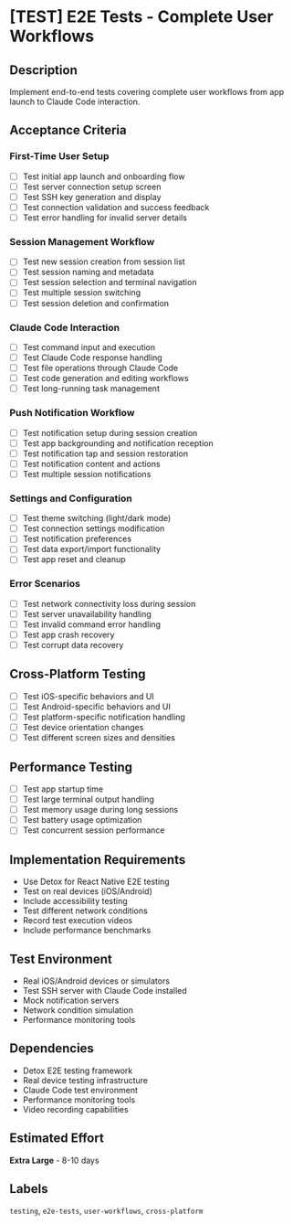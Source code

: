 # [TEST] E2E Tests - Complete User Workflows

## Description
Implement end-to-end tests covering complete user workflows from app launch to Claude Code interaction.

## Acceptance Criteria

### First-Time User Setup
- [ ] Test initial app launch and onboarding flow
- [ ] Test server connection setup screen
- [ ] Test SSH key generation and display
- [ ] Test connection validation and success feedback
- [ ] Test error handling for invalid server details

### Session Management Workflow
- [ ] Test new session creation from session list
- [ ] Test session naming and metadata
- [ ] Test session selection and terminal navigation
- [ ] Test multiple session switching
- [ ] Test session deletion and confirmation

### Claude Code Interaction
- [ ] Test command input and execution
- [ ] Test Claude Code response handling
- [ ] Test file operations through Claude Code
- [ ] Test code generation and editing workflows
- [ ] Test long-running task management

### Push Notification Workflow
- [ ] Test notification setup during session creation
- [ ] Test app backgrounding and notification reception
- [ ] Test notification tap and session restoration
- [ ] Test notification content and actions
- [ ] Test multiple session notifications

### Settings and Configuration
- [ ] Test theme switching (light/dark mode)
- [ ] Test connection settings modification
- [ ] Test notification preferences
- [ ] Test data export/import functionality
- [ ] Test app reset and cleanup

### Error Scenarios
- [ ] Test network connectivity loss during session
- [ ] Test server unavailability handling
- [ ] Test invalid command error handling
- [ ] Test app crash recovery
- [ ] Test corrupt data recovery

## Cross-Platform Testing
- [ ] Test iOS-specific behaviors and UI
- [ ] Test Android-specific behaviors and UI
- [ ] Test platform-specific notification handling
- [ ] Test device orientation changes
- [ ] Test different screen sizes and densities

## Performance Testing
- [ ] Test app startup time
- [ ] Test large terminal output handling
- [ ] Test memory usage during long sessions
- [ ] Test battery usage optimization
- [ ] Test concurrent session performance

## Implementation Requirements
- Use Detox for React Native E2E testing
- Test on real devices (iOS/Android)
- Include accessibility testing
- Test different network conditions
- Record test execution videos
- Include performance benchmarks

## Test Environment
- Real iOS/Android devices or simulators
- Test SSH server with Claude Code installed
- Mock notification servers
- Network condition simulation
- Performance monitoring tools

## Dependencies
- Detox E2E testing framework
- Real device testing infrastructure
- Claude Code test environment
- Performance monitoring tools
- Video recording capabilities

## Estimated Effort
**Extra Large** - 8-10 days

## Labels
`testing`, `e2e-tests`, `user-workflows`, `cross-platform`